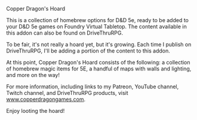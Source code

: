 Copper Dragon's Hoard

This is a collection of homebrew options for D&D 5e, ready to be added to your D&D 5e games on Foundry Virtual Tabletop. The content available in this addon can also be found on DriveThruRPG.

To be fair, it's not really a hoard yet, but it's growing. Each time I publish on DriveThruRPG, I'll be adding a portion of the content to this addon.

At this point, Copper Dragon's Hoard consists of the following: a collection of homebrew magic items for 5E, a handful of maps with walls and lighting, and more on the way!

For more information, including links to my Patreon, YouTube channel, Twitch channel, and DriveThruRPG products, visit www.copperdragongames.com.

Enjoy looting the hoard!
